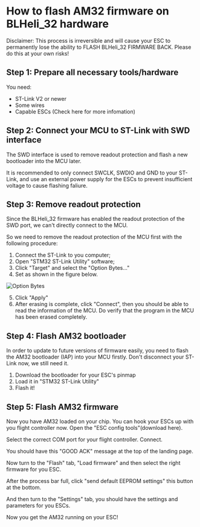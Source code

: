 # How to flash AM32 firmware on BLHeli_32 hardware

Disclaimer: This process is irreversible and will cause your ESC to permanently lose the ability to FLASH BLHeli_32 FIRMWARE BACK. Please do this at your own risks!

## Step 1: Prepare all necessary tools/hardware

You need:

* ST-Link V2 or newer
* Some wires
* Capable ESCs (Check here for more infomation)

## Step 2: Connect your MCU to ST-Link with SWD interface

The SWD interface is used to remove readout protection and flash a new bootloader into the MCU later.

It is recommended to only connect SWCLK, SWDIO and GND to your ST-Link, and use an external power supply for the ESCs to prevent insufficient voltage to cause flashing faliure.

## Step 3: Remove readout protection

Since the BLHeli_32 firmware has enabled the readout protection of the SWD port, we can't directly connect to the MCU.

So we need to remove the readout protection of the MCU first with the following procedure:

1. Connect the ST-Link to you computer;
2. Open "STM32 ST-Link Utility" software;
3. Click "Target" and select the "Option Bytes..."
4. Set as shown in the figure below. 


![Option Bytes](https://i.imgur.com/8zAAC85.jpg)


5. Click "Apply"
6. After erasing is complete, click "Connect", then you should be able to read the information of the MCU. Do verify that the program in the MCU has been erased completely.

## Step 4: Flash AM32 bootloader

In order to update to future versions of firmware easily, you need to flash the AM32 bootloader (IAP) into your MCU firstly. Don't disconnect your ST-Link now, we still need it.

1. Download the bootloader for your ESC's pinmap
2. Load it in "STM32 ST-Link Utility"
3. Flash it!

## Step 5: Flash AM32 firmware

Now you have AM32 loaded on your chip. You can hook your ESCs up with you flight controller now. Open the "ESC config tools"(download here).

Select the correct COM port for your flight controller. Connect.

You should have this "GOOD ACK" message at the top of the landing page.

Now turn to the "Flash" tab, "Load firmware" and then select the right firmware for you ESC.

After the process bar full, click "send default EEPROM settings" this button at the bottom.

And then turn to the "Settings" tab, you should have the settings and parameters for you ESCs.

Now you get the AM32 running on your ESC!